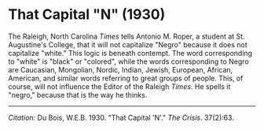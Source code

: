 # That Capital "N" (1930)

The Raleigh, North Carolina *Times* tells Antonio M. Roper, a student at St. Augustine's College, that it will not capitalize "Negro" because it does not capitalize "white." This logic is beneath contempt. The word corresponding to "white" is "black" or "colored", while the words corresponding to Negro are Caucasian, Mongolian, Nordic, Indian, Jewish, European, African, American, and similar words referring to great groups of people. This, of course, will not influence the Editor of the Raleigh *Times*. He spells it "negro," because that is the way he thinks. 

______________
*Citation:* Du Bois, W.E.B. 1930. "That Capital 'N'." *The Crisis*. 37(2):63.
